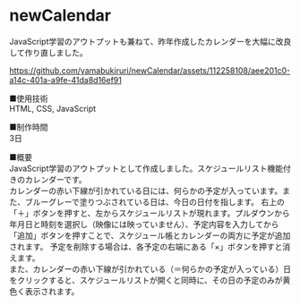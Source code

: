 # newCalendar
JavaScript学習のアウトプットも兼ねて、昨年作成したカレンダーを大幅に改良して作り直しました。

https://github.com/yamabukiruri/newCalendar/assets/112258108/aee201c0-a14c-401a-a9fe-41da8d16ef91

■使用技術<br>
HTML, CSS, JavaScript

■制作時間<br>
3日

■概要<br>
JavaScript学習のアウトプットとして作成しました。スケジュールリスト機能付きのカレンダーです。<br>
カレンダーの赤い下線が引かれている日には、何らかの予定が入っています。また、ブルーグレーで塗りつぶされている日は、今日の日付を指します。
右上の「＋」ボタンを押すと、左からスケジュールリストが現れます。プルダウンから年月日と時刻を選択し（映像には映っていません）、予定内容を入力してから「追加」ボタンを押すことで、スケジュール帳とカレンダーの両方に予定が追加されます。
予定を削除する場合は、各予定の右端にある「×」ボタンを押すと消えます。<br>
また、カレンダーの赤い下線が引かれている（＝何らかの予定が入っている）日をクリックすると、スケジュールリストが開くと同時に、その日の予定のみが黄色く表示されます。
